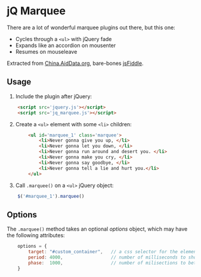 # jQ Marquee

There are a lot of wonderful marquee plugins out there, but this one:

- Cycles through a `<ul>` with jQuery fade
- Expands like an accordion on mousenter
- Resumes on mouseleave


Extracted from [China.AidData.org](http://china.aiddata.org), bare-bones [jsFiddle](http://jsfiddle.net/RSwwk/2/).

## Usage

1. Include the plugin after jQuery:

```HTML
	<script src='jquery.js'></script>
	<script src='jq_marquee.js'></script>
```



2. Create a `<ul>` element with some `<li>` children:

```HTML
		<ul id='marquee_1' class='marquee'>
			<li>Never gonna give you up, </li>
			<li>Never gonna let you down, </li>
			<li>Never gonna run around and desert you. </li>
			<li>Never gonna make you cry, </li>
			<li>Never gonna say goodbye, </li>
			<li>Never gonna tell a lie and hurt you.</li>
		</ul>
```

3. Call `.marquee()` on a `<ul>` jQuery object:

```javascript
	$('#marquee_1').marquee()
```

## Options

The `.marquee()` method takes an optional _options_ object, which may have the following attributes:

```javascript
	options = {
		target: "#custom_container",   // a css selector for the element to respond to mouseenter
		period: 4000,                  // number of milliseconds to show each item
		phase:  1000,                  // number of milisections to between items and during slide up/down
	}
```
